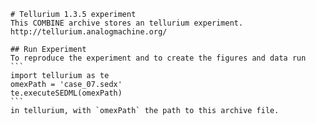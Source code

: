 
        # Tellurium 1.3.5 experiment
        This COMBINE archive stores an tellurium experiment.
        http://tellurium.analogmachine.org/

        ## Run Experiment
        To reproduce the experiment and to create the figures and data run
        ```
        import tellurium as te
        omexPath = 'case_07.sedx'
        te.executeSEDML(omexPath)
        ```
        in tellurium, with `omexPath` the path to this archive file.
        